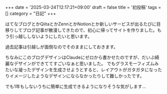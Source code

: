+++
date = '2025-03-24T12:17:21+09:00'
draft = false
title = '初投稿'
tags = []
category = "日記"
+++


はてなブログとかQiitaとかZennとかNotionとか新しいサービスが出るたびに目移りしてブログ記事が散漫してきたので、初心に帰ってサイトを作りました。もう引っ越ししないようにしたいと思います。

過去記事は引越しが面倒なのでそのままにしておきます。

ちなみにこのブログデザインはClaudeにゼロから書かせたのですが、だいぶ綺麗なデザインができててすごいなぁと思いました。
でもグラスモーフィズムみたいな凝ったデザインを生成させようとすると、レイアウトがガタガタになったりイメージしたようなデザインにならなかったりして難しかったです。

でも1年もしないうちに簡単に生成できるようになりそうな気がします…